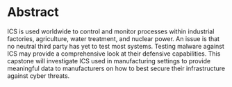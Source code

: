 # Abstract

ICS is used worldwide to control and monitor processes within industrial factories, agriculture, water treatment, and nuclear power. An issue is that no neutral third party has yet to test most systems. Testing malware against ICS may provide a comprehensive look at their defensive capabilities. This capstone will investigate ICS used in manufacturing settings to provide meaningful data to manufacturers on how to best secure their infrastructure against cyber threats.

